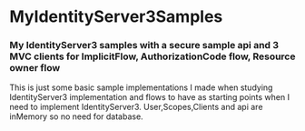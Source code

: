 # MyIdentityServer3Samples
### My IdentityServer3 samples with a secure sample api and 3 MVC clients for ImplicitFlow, AuthorizationCode flow, Resource owner flow 

This is just some basic sample implementations I made when studying IdentityServer3 implementation and flows to have as starting points when I need to implement IdentityServer3. User,Scopes,Clients and api are inMemory so no need for database.
